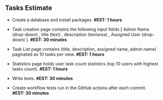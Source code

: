 ## Tasks Estimate

- Create a database and install packages. **#EST: 1 hours**

- Task creation page contains the following input fields [ Admin Name (drop-down) , title (text) , description (textarea) , Assigned
User (drop-down) ]. **#EST: 30 minutes**

- Task List page contains (title, description, assigned name, admin name) paginated as 10 tasks per view. **#EST: 1 hours**

- Statistics page holds user task count statistics (top 10 users with highest tasks count). **#EST: 1 hours**

- Write tests. **#EST: 30 minutes**

- Create workflow tests run in the GitHub actions after each commit. **#EST: 30 minutes**
